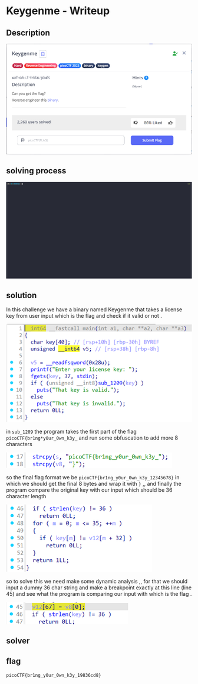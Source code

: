 # Keygenme - Writeup

## Description

![Alt text](img/1.png)

## solving process

![Alt text](gif/Keygenme.gif)

## solution

In this challenge we have a binary named Keygenme that takes a license key from user input which is the flag and check if it valid or not .

![Alt text](img/2.png)

in `sub_1209` the program takes the first part of the flag `picoCTF{br1ng*y0ur_0wn_k3y_` and run some obfuscation to add more 8 characters

![Alt text](img/3.png)

so the final flag format we be `picoCTF{br1ng_y0ur_0wn_k3y_12345678}` in which we should get the final 8 bytes and wrap it with `}` ,, and finally the program compare the original key with our input which should be 36 character length

![Alt text](img/4.png)

so to solve this we need make some dynamic analysis ,, for that we should input a dummy 36 char string and make a breakpoint exactly at this line (line 45) and see what the program is comparing our input with which is the flag .

![Alt text](img/5.png)

## solver

## flag

```
picoCTF{br1ng_y0ur_0wn_k3y_19836cd8}
```
